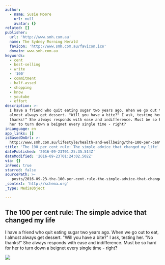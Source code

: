 ```yaml
---
author:
  - name: Susie Moore
    url: null
    avatar: {}
related: []
publisher:
  url: 'http://www.smh.com.au'
  name: The Sydney Morning Herald
  favicon: 'http://www.smh.com.au/favicon.ico'
  domain: www.smh.com.au
keywords:
  - cent
  - best-selling
  - write
  - '100'
  - commitment
  - half-assed
  - shopping
  - know
  - youtube
  - effort
description: >-
  I have a friend who quit eating sugar two years ago. When we go out to eat, I
  almost always get dessert. "Will you have a bite?" I ask, testing her. "No
  thanks!" She always responds with ease and indifference. Must be so hard for
  her to turn down a beignet every single time - right?
inLanguage: en
app_links: []
isBasedOnUrl: >-
  http://www.smh.com.au/lifestyle/health-and-wellbeing/the-100-per-cent-rule-the-simple-advice-that-changed-my-life-20160825-gr16da.html
title: 'The 100 per cent rule: The simple advice that changed my life'
datePublished: '2016-09-23T01:25:35.514Z'
dateModified: '2016-09-23T01:24:02.502Z'
via: {}
inFeed: true
starred: false
sourcePath: >-
  _posts/2016-09-23-the-100-per-cent-rule-the-simple-advice-that-changed-my-lif.md
_context: 'http://schema.org'
_type: MediaObject

---
```

<article style=""><h1>The 100 per cent rule: The simple advice that changed my life</h1><p>I have a friend who quit eating sugar two years ago. When we go out to eat, I almost always get dessert. "Will you have a bite?" I ask, testing her. "No thanks!" She always responds with ease and indifference. Must be so hard for her to turn down a beignet every single time - right?</p><img src="http://www.smh.com.au/content/dam/images/g/p/v/p/1/b/image.related.articleLeadwide.620x349.gr16da.png/1472107415924.jpg" /></article>